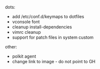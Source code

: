 dots:
 - add /etc/conf.d/keymaps to dotfiles
 - vconsole font
 - cleanup install-dependencies
 - vimrc cleanup
 - support for patch files in system custom

other:
 - polkit agent
 - change link to image - do not point to GH
